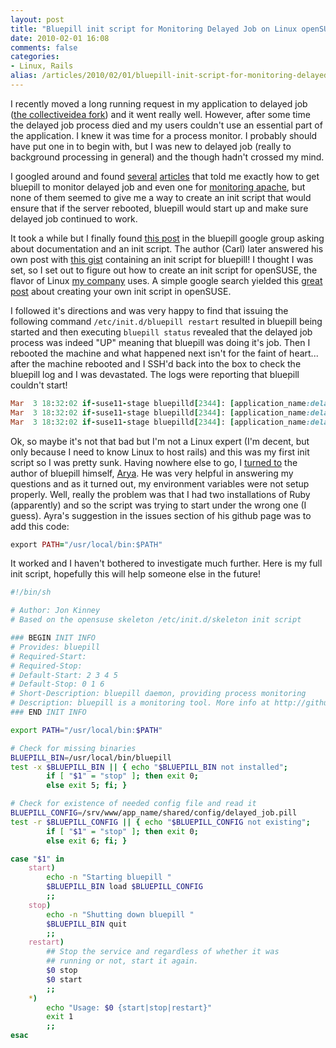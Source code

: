 ```yaml
---
layout: post
title: "Bluepill init script for Monitoring Delayed Job on Linux openSUSE"
date: 2010-02-01 16:08
comments: false
categories: 
- Linux, Rails
alias: /articles/2010/02/01/bluepill-init-script-for-monitoring-delayed-job-on-linux-opensuse/
---
```


I recently moved a long running request in my application to delayed job ([the collectiveidea fork](http://github.com/collectiveidea/delayed_job)) and it went really well. However, after some time the delayed job process died and my users couldn't use an essential part of the application. I knew it was time for a process monitor. I probably should have put one in to begin with, but I was new to delayed job (really to background processing in general) and the though hadn't crossed my mind.

<!-- more -->

I googled around and found [several](http://blog.plataformatec.com.br/2010/02/monitoring-delayed-job-with-bluepill-and-capistrano) [articles](http://rails.co.za/2009/11/14/monitoring-delayed-job-with-bluepill.html) that told me exactly how to get bluepill to monitor delayed job and even one for [monitoring apache](http://mickeyben.com/2009/12/22/monitoring-apache-with-bluepill.html), but none of them seemed to give me a way to create an init script that would ensure that if the server rebooted, bluepill would start up and make sure delayed job continued to work.

It took a while but I finally found <a target="_blank" href="http://groups.google.com/group/bluepill-rb/browse_thread/thread/96f9db9d5213ef39">this post</a> in the bluepill google group asking about documentation and an init script. The author (Carl) later answered his own post with <a target="_blank" href="http://gist.github.com/272125">this gist</a> containing an init script for bluepill! I thought I was set, so I set out to figure out how to create an init script for openSUSE, the flavor of Linux <a target="_blank" href="http://avastonetech.com">my company</a> uses. A simple google search yielded this <a target="_blank" href="http://en.opensuse.org/SDB:How_to_Create_Your_Own_Init_Script">great post</a> about creating your own init script in openSUSE.

I followed it's directions and was very happy to find that issuing the following command `/etc/init.d/bluepill restart` resulted in bluepill being started and then executing `bluepill status` revealed that the delayed job process was indeed "UP" meaning that bluepill was doing it's job. Then I rebooted the machine and what happened next isn't for the faint of heart... after the machine rebooted and I SSH'd back into the box to check the bluepill log and I was devastated. The logs were reporting that bluepill couldn't start!

```ruby
Mar  3 18:32:02 if-suse11-stage bluepilld[2344]: [application_name:delayed_job] Start command execution returned non-zero exit code:
Mar  3 18:32:02 if-suse11-stage bluepilld[2344]: [application_name:delayed_job] {:stdout=>"", :stderr=>"script/delayed_job:3:in 'require': no such file to load -- rubygems (LoadError) from script/delayed_job:3", :exit_code=>1}
Mar  3 18:32:02 if-suse11-stage bluepilld[2344]: [application_name:delayed_job] Going from down => starting
```

Ok, so maybe it's not that bad but I'm not a Linux expert (I'm decent, but only because I need to know Linux to host rails) and this was my first init script so I was pretty sunk. Having nowhere else to go, I <a target="_blank" href="http://github.com/arya/bluepill/issues/closed#issue/41">turned to</a> the author of bluepill himself, <a target="_blank" href="http://github.com/arya">Arya</a>. He was very helpful in answering my questions and as it turned out, my environment variables were not setup properly. Well, really the problem was that I had two installations of Ruby (apparently) and so the script was trying to start under the wrong one (I guess). Ayra's suggestion in the issues section of his github page was to add this code:

```ruby
export PATH="/usr/local/bin:$PATH"
```

It worked and I haven't bothered to investigate much further. Here is my full init script, hopefully this will help someone else in the future!

```bash
#!/bin/sh

# Author: Jon Kinney
# Based on the opensuse skeleton /etc/init.d/skeleton init script

### BEGIN INIT INFO
# Provides: bluepill
# Required-Start:
# Required-Stop:
# Default-Start: 2 3 4 5
# Default-Stop: 0 1 6
# Short-Description: bluepill daemon, providing process monitoring
# Description: bluepill is a monitoring tool. More info at http://github.com/arya/bluepill.
### END INIT INFO

export PATH="/usr/local/bin:$PATH"

# Check for missing binaries
BLUEPILL_BIN=/usr/local/bin/bluepill
test -x $BLUEPILL_BIN || { echo "$BLUEPILL_BIN not installed";
        if [ "$1" = "stop" ]; then exit 0;
        else exit 5; fi; }

# Check for existence of needed config file and read it
BLUEPILL_CONFIG=/srv/www/app_name/shared/config/delayed_job.pill
test -r $BLUEPILL_CONFIG || { echo "$BLUEPILL_CONFIG not existing";
        if [ "$1" = "stop" ]; then exit 0;
        else exit 6; fi; }

case "$1" in
    start)
        echo -n "Starting bluepill "
        $BLUEPILL_BIN load $BLUEPILL_CONFIG
        ;;
    stop)
        echo -n "Shutting down bluepill "
        $BLUEPILL_BIN quit
        ;;
    restart)
        ## Stop the service and regardless of whether it was
        ## running or not, start it again.
        $0 stop
        $0 start
        ;;
    *)
        echo "Usage: $0 {start|stop|restart}"
        exit 1
        ;;
esac
```
